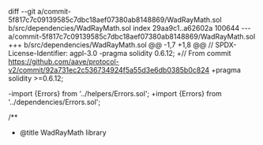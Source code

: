 diff --git a/commit-5f817c7c09139585c7dbc18aef07380ab8148869/WadRayMath.sol b/src/dependencies/WadRayMath.sol
index 29aa9c1..a62602a 100644
--- a/commit-5f817c7c09139585c7dbc18aef07380ab8148869/WadRayMath.sol
+++ b/src/dependencies/WadRayMath.sol
@@ -1,7 +1,8 @@
 // SPDX-License-Identifier: agpl-3.0
-pragma solidity 0.6.12;
+// From commit https://github.com/aave/protocol-v2/commit/92a731ec2c536734924f5a55d3e6db0385b0c824
+pragma solidity >=0.6.12;
 
-import {Errors} from '../helpers/Errors.sol';
+import {Errors} from '../dependencies/Errors.sol';
 
 /**
  * @title WadRayMath library
